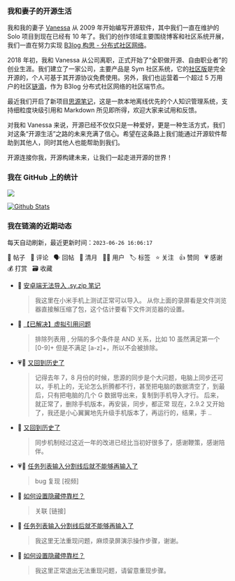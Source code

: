 ### 我和妻子的开源生活

我和我的妻子 [Vanessa](https://github.com/Vanessa219) 从 2009 年开始编写开源软件，其中我们一直在维护的 Solo 项目到现在已经有 10 年了。我们的创作领域主要围绕博客和社区系统开展，我们一直在努力实现 [B3log 构思 - 分布式社区网络](https://ld246.com/article/1546941897596)。

2018 年初，我和 Vanessa 从公司离职，正式开始了“全职做开源、自由职业者”的创业生涯。我们建立了一家公司，主要产品是 Sym 社区系统，它的[社区版](https://github.com/88250/symphony)是完全开源的，个人可基于其开源协议免费使用。另外，我们也运营着一个超过 5 万用户的社区[链滴](https://ld246.com)，作为 B3log 分布式社区网络的社区端节点。

最近我们开启了新项目[思源笔记](https://github.com/siyuan-note/siyuan)，这是一款本地离线优先的个人知识管理系统，支持细粒度块级引用和 Markdown 所见即所得，欢迎大家来试用和反馈。

对我和 Vanessa 来说，开源已经不仅仅只是一种爱好，更是一种生活方式，我们对这条“开源生活”之路的未来充满了信心。希望在这条路上我们能通过开源软件帮助到其他人，同时其他人也能帮助到我们。

开源连接你我，开源构建未来，让我们一起走进开源的世界！

### 我在 GitHub 上的统计

<a title="Hits" target="_blank" href="https://github.com/88250/88250"><img src="https://hits.b3log.org/88250/88250.svg"></a>

[![Github Stats](https://github-readme-stats.vercel.app/api?username=88250&theme=tokyonight&show_icons=true)](https://github.com/88250)

<!--events start -->

### 我在链滴的近期动态

每天自动刷新，最近更新时间：`2023-06-26 16:06:17`

📝 帖子 &nbsp; 💬 评论 &nbsp; 🗣 回帖 &nbsp; 🌙 清月 &nbsp; 👨‍💻 用户 &nbsp; 🏷️ 标签 &nbsp; ⭐️ 关注 &nbsp; 👍 赞同 &nbsp; 💗 感谢 &nbsp; 💰 打赏 &nbsp; 🗃 收藏

* 💬 [安卓端无法导入 .sy.zip 笔记](https://ld246.com/article/1687621123993/comment/1687747635693#comments)

  > 我这里在小米手机上测试正常可以导入。 从你上面的录屏看是文件浏览器直接解压缩了包，这个估计要看下文件浏览器的设置。
* 💬 [【已解决】虚拟引用问题](https://ld246.com/article/1687677885815/comment/1687744656971#comments)

  > 排除列表用 , 分隔的多个条件是 AND 关系，比如 10 虽然满足第一个 [0-9]+ 但是不满足 [a-z]+，所以不会被排除。
* 💗📝 [又回到历史了](https://ld246.com/article/1687696403159)

  > 记得去年 7，8 月份的时候，思源的同步是个大问题，电脑上同步还可以，手机上的，无论怎么折腾都不行，甚至把电脑的数据清空了，到最后，只有把电脑的几个 G 数据导出来，复制到手机导入才行。 后来，就正常了，删除手机版本，再安装，同步，都正常 现在，2.9.2 又开始了，我还是小心翼翼地先升级手机版本了，再运行的，结果，手 ..
* 💬 [又回到历史了](https://ld246.com/article/1687696403159/comment/1687711891211#comments)

  > 同步机制经过这近一年的改进已经比当初好很多了，感谢鞭策，感谢陪伴。
* 💗💬 [任务列表输入分割线后就不能够再输入了](https://ld246.com/article/1687697297708/comment/1687707227371#comments)

  > bug 复现 [视频]
* 💬 [如何设置隐藏停靠栏？](https://ld246.com/article/1687696385520/comment/1687710370696#comments)

  > 关联 [链接]
* 💬 [任务列表输入分割线后就不能够再输入了](https://ld246.com/article/1687697297708/comment/1687699400225#comments)

  > 我这里无法重现问题，麻烦录屏演示操作步骤，谢谢。
* 💬 [如何设置隐藏停靠栏？](https://ld246.com/article/1687696385520/comment/1687699297455#comments)

  > 我这里正常退出无法重现问题，请留意重现步骤。


<!--events end -->
